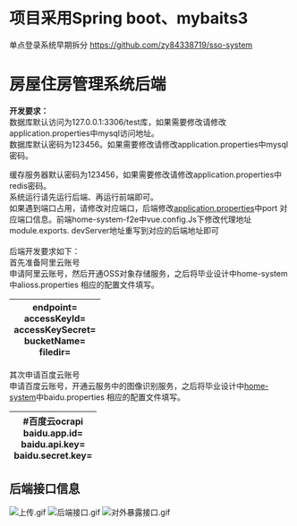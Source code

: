 # 项目采用Spring boot、mybaits3 
单点登录系统早期拆分 https://github.com/zy84338719/sso-system

# 房屋住房管理系统后端
**开发要求：**<br />数据库默认访问为127.0.0.1:3306/test库，如果需要修改请修改application.properties中mysql访问地址。<br />数据库默认密码为123456。如果需要修改请修改application.properties中mysql密码。

缓存服务器默认密码为123456，如果需要修改请修改application.properties中redis密码。<br />系统运行请先运行后端、再运行前端即可。<br />如果遇到端口占用，请修改对应端口，后端修改[]()[application.properties]()中port 对应端口信息。前端home-system-f2e中vue.config.Js下修改代理地址module.exports. devServer地址重写到对应的后端地址即可<br /> <br />后端开发要求如下：<br />首先准备阿里云账号<br />申请阿里云账号，然后开通OSS对象存储服务，之后将毕业设计中home-system中alioss.properties 相应的配置文件填写。

| endpoint=<br />accessKeyId=<br />accessKeySecret=<br />bucketName=<br />filedir= |
| --- |

其次申请百度云账号<br />申请百度云账号，开通云服务中的图像识别服务，之后将毕业设计中[]()[home-system]()中baidu.properties 相应的配置文件填写。

| #百度云ocrapi<br />baidu.app.id=<br />baidu.api.key=<br />baidu.secret.key= |
| --- |

## 后端接口信息
![上传.gif](https://github.com/zy84338719/home-system-f2e/blob/master/demo/%E4%B8%8A%E4%BC%A0.gif)
![后端接口.gif](https://github.com/zy84338719/home-system-f2e/blob/master/demo/后端接口.gif)
![对外暴露接口.gif](https://github.com/zy84338719/home-system-f2e/blob/master/demo/对外暴露接口.gif)
